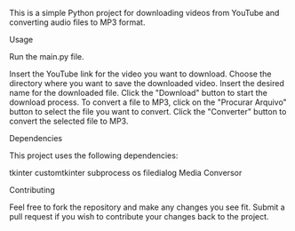 This is a simple Python project for downloading videos from YouTube and converting audio files to MP3 format.


Usage

Run the main.py file.

Insert the YouTube link for the video you want to download.
Choose the directory where you want to save the downloaded video.
Insert the desired name for the downloaded file.
Click the "Download" button to start the download process.
To convert a file to MP3, click on the "Procurar Arquivo" button to select the file you want to 
convert.
Click the "Converter" button to convert the selected file to MP3.


Dependencies

This project uses the following dependencies:

tkinter
customtkinter
subprocess
os
filedialog
Media
Conversor


Contributing

Feel free to fork the repository and make any changes you see fit. Submit a pull request if you wish to 
contribute your changes back to the project.

